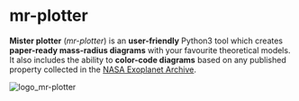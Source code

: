 # **mr-plotter**
**Mister plotter** (*mr-plotter*) is an **user-friendly** Python3 tool which creates **paper-ready mass-radius diagrams** with your favourite theoretical models. It also includes the ability to **color-code diagrams** based on any published property collected in the [NASA Exoplanet Archive](https://exoplanetarchive.ipac.caltech.edu/).

![logo_mr-plotter](https://github.com/castro-gzlz/mr-plotter/assets/132309889/6ee7dbb3-4d5c-4f8c-b4fe-9d69131f66fd)


